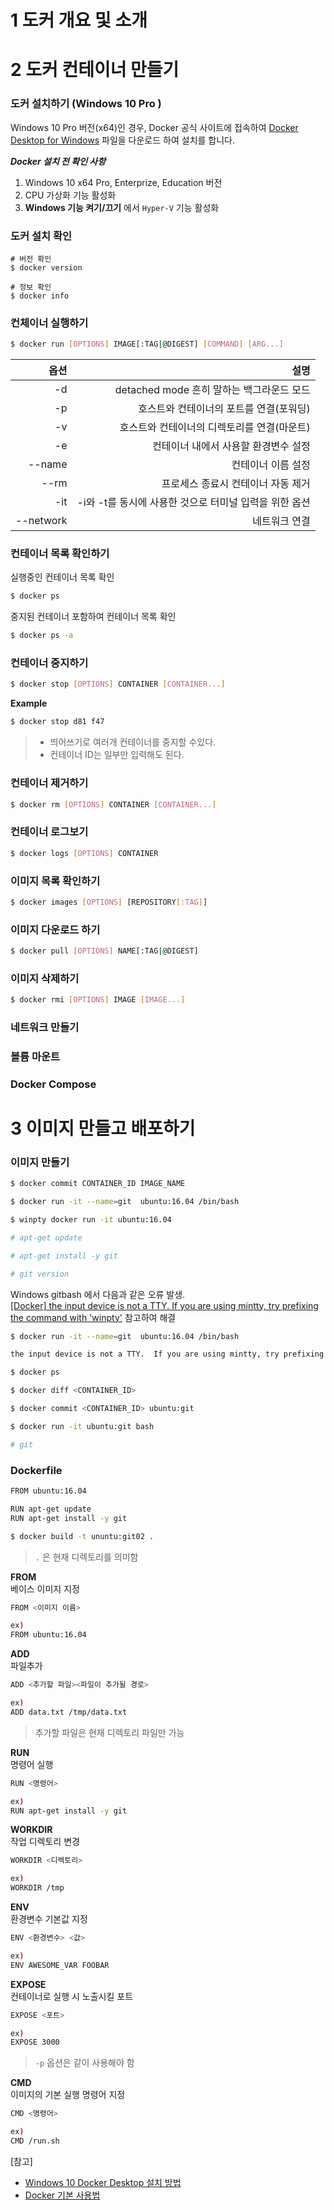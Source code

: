 # 1 도커 개요 및 소개

# 2 도커 컨테이너 만들기

### 도커 설치하기 (Windows 10 Pro )

Windows 10 Pro 버전(x64)인 경우, Docker 공식 사이트에 접속하여 [Docker Desktop for Windows](https://hub.docker.com/editions/community/docker-ce-desktop-windows) 파일을 다운로드 하여 설치를 합니다.

***Docker 설치 전 확인 사항***
  1. Windows 10 x64 Pro, Enterprize, Education 버전
  2. CPU 가상화 기능 활성화
  3. **Windows 기능 켜기/끄기** 에서 `Hyper-V` 기능 활성화


### 도커 설치 확인

```
# 버전 확인
$ docker version

# 정보 확인
$ docker info
```

### 컨체이너 실행하기

```bash
$ docker run [OPTIONS] IMAGE[:TAG|@DIGEST] [COMMAND] [ARG...]
```
| 옵션 | 설명 |
|---:|---:|
| -d | detached mode 흔히 말하는 백그라운드 모드 |
| -p | 호스트와 컨테이너의 포트를 연결(포워딩) |
| -v | 호스트와 컨테이너의 디렉토리를 연결(마운트) |
| -e | 컨테이너 내에서 사용할 환경변수 설정 |
| --name | 컨테이너 이름 설정 |
| --rm | 프로세스 종료시 컨테이너 자동 제거 |
| -it | -i와 -t를 동시에 사용한 것으로 터미널 입력을 위한 옵션 |
| --network | 네트워크 연결 |


### 컨테이너 목록 확인하기
실행중인 컨테이너 목록 확인
```bash
$ docker ps
```

중지된 컨테이너 포함하여 컨테이너 목록 확인
```bash
$ docker ps -a
```

### 컨테이너 중지하기
```bash
$ docker stop [OPTIONS] CONTAINER [CONTAINER...]
```

**Example**
```bash
$ docker stop d81 f47
```
> - 띄어쓰기로 여러개 컨테이너를 중지할 수있다. 
> - 컨테이너 ID는 일부만 입력해도 된다.

### 컨테이너 제거하기
```bash
$ docker rm [OPTIONS] CONTAINER [CONTAINER...]
```

### 컨테이너 로그보기
```bash
$ docker logs [OPTIONS] CONTAINER
```

### 이미지 목록 확인하기
```bash
$ docker images [OPTIONS] [REPOSITORY[:TAG]]
```

### 이미지 다운로드 하기
```bash
$ docker pull [OPTIONS] NAME[:TAG|@DIGEST]
```

### 이미지 삭제하기
```bash
$ docker rmi [OPTIONS] IMAGE [IMAGE...]
```

### 네트워크 만들기

### 볼륨 마운트

### Docker Compose


# 3 이미지 만들고 배포하기

### 이미지 만들기

```bash
$ docker commit CONTAINER_ID IMAGE_NAME
```

```bash
$ docker run -it --name=git  ubuntu:16.04 /bin/bash

$ winpty docker run -it ubuntu:16.04

# apt-get update

# apt-get install -y git

# git version
```

Windows gitbash 에서 다음과 같은 오류 발생.  
[[Docker] the input device is not a TTY. If you are using mintty, try prefixing the command with 'winpty'](https://forgiveall.tistory.com/471) 참고하여 해결
```bash
$ docker run -it --name=git  ubuntu:16.04 /bin/bash

the input device is not a TTY.  If you are using mintty, try prefixing the command with 'winpty'
```

```bash
$ docker ps

$ docker diff <CONTAINER_ID>

$ docker commit <CONTAINER_ID> ubuntu:git

$ docker run -it ubuntu:git bash

# git
```


### Dockerfile

```bash
FROM ubuntu:16.04

RUN apt-get update
RUN apt-get install -y git
```

```bash
$ docker build -t ununtu:git02 .
```
> `.` 은 현재 디렉토리를 의미함


**FROM**  
베이스 이미지 지정
```bash
FROM <이미지 이름>

ex)
FROM ubuntu:16.04
```

**ADD**  
파일추가
```bash
ADD <추가할 파일><파일이 추가될 경로>

ex)
ADD data.txt /tmp/data.txt
```
> 추가할 파일은 현재 디렉토리 파일만 가능

**RUN**  
명령어 실행
```bash
RUN <명령어>

ex)
RUN apt-get install -y git
```

**WORKDIR**  
작업 디렉토리 변경
```bash
WORKDIR <디렉토리>

ex)
WORKDIR /tmp
```

**ENV**  
환경변수 기본값 지정
```bash
ENV <환경변수> <값>

ex)
ENV AWESOME_VAR FOOBAR
```

**EXPOSE**  
컨테이너로 실행 시 노출시킬 포트
```bash
EXPOSE <포트>

ex)
EXPOSE 3000
```
> `-p` 옵션은 같이 사용해야 함

**CMD**  
이미지의 기본 실행 명령어 지정
```bash
CMD <명령어>

ex)
CMD /run.sh
```


[참고]
  - [Windows 10 Docker Desktop 설치 방법](https://luckygg.tistory.com/165)
  - [Docker 기본 사용법](http://pyrasis.com/Docker/Docker-HOWTO)